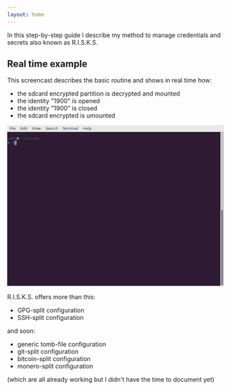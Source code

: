 ```yaml
---
layout: home
---
```


In this step-by-step guide I describe my method to manage credentials and secrets also known as R.I.S.K.S.

## Real time example

This screencast describes the basic routine and shows in real time how:

* the sdcard encrypted partition is decrypted and mounted
* the identity "1900" is opened
* the identity "1900" is closed
* the sdcard encrypted is umounted

![RISKS common workflow](https://github.com/19hundreds/risks-workflow/raw/master/images/what_to_expect_from_risks.gif "RISKS common workflow")

R.I.S.K.S. offers more than this:

* GPG-split configuration
* SSH-split configuration

and soon:

* generic tomb-file configuration
* git-split configuration
* bitcoin-split configuration
* monero-split configuration

(which are all already working but I didn't have the time to document yet)